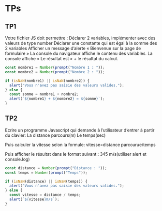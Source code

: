 # TPs

## TP1

Votre fichier JS doit permettre :
Déclarer 2 variables, implémenter avec des valeurs de type number
Déclarer une constante qui est égal à la somme des 2 variables
Afficher un message d’alerte « Bienvenue sur la page de formulaire »
La console du navigateur affiche le contenu des variables.
La console affiche « Le résultat est » + le résultat du calcul.

```js
const nombre1 = Number(prompt("Nombre 1 : "));
const nombre2 = Number(prompt("Nombre 2 : "));

if (isNaN(nombre1) || isNaN(nombre2)) {
  alert("Vous n'avez pas saisie des valeurs valides.");
} else {
  const somme = nombre1 + nombre2;
  alert(`${nombre1} + ${nombre2} = ${somme}`);
}
```

## TP2

Ecrire un programme Javascript qui demande à l’utilisateur d’entrer à partir du clavier:
La distance parcours(m)
Le temps(sec)

Puis calculer la vitesse selon la formule: vitesse=distance parcourue/temps

Puis afficher le résultat dans le format suivant : 345 m/s(utiliser alert et console.log)

```js
const distance = Number(prompt("Distance : "));
const temps = Number(prompt("Temps"));

if (isNaN(distance) || isNaN(temps)) {
  alert("Vous n'avez pas saisie des valeurs valides.");
} else {
  const vitesse = distance / temps;
  alert(`${vitesse}m/s`);
}
```
